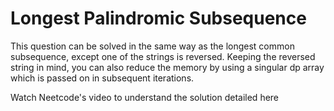 # Longest Palindromic Subsequence

This question can be solved in the same way as the longest common subsequence, except one of the strings is reversed. Keeping the reversed string in mind, you can also reduce the memory by using a singular dp array which is passed on in subsequent iterations.

Watch Neetcode's video to understand the solution detailed here
